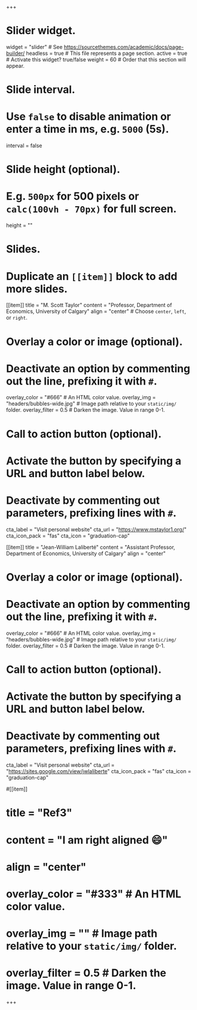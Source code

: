 +++
# Slider widget.
widget = "slider"  # See https://sourcethemes.com/academic/docs/page-builder/
headless = true  # This file represents a page section.
active = true  # Activate this widget? true/false
weight = 60  # Order that this section will appear.

# Slide interval.
# Use `false` to disable animation or enter a time in ms, e.g. `5000` (5s).
interval = false

# Slide height (optional).
# E.g. `500px` for 500 pixels or `calc(100vh - 70px)` for full screen.
height = ""

# Slides.
# Duplicate an `[[item]]` block to add more slides.
[[item]]
  title = "M. Scott Taylor"
  content = "Professor, Department of Economics, University of Calgary"
  align = "center"  # Choose `center`, `left`, or `right`.

  # Overlay a color or image (optional).
  #   Deactivate an option by commenting out the line, prefixing it with `#`.
  overlay_color = "#666"  # An HTML color value.
  overlay_img = "headers/bubbles-wide.jpg"  # Image path relative to your `static/img/` folder.
  overlay_filter = 0.5  # Darken the image. Value in range 0-1.

  # Call to action button (optional).
  #   Activate the button by specifying a URL and button label below.
  #   Deactivate by commenting out parameters, prefixing lines with `#`.
  cta_label = "Visit personal website"
  cta_url = "https://www.mstaylor1.org/"
  cta_icon_pack = "fas"
  cta_icon = "graduation-cap"

[[item]]
  title = "Jean-William Laliberté"
  content = "Assistant Professor, Department of Economics, University of Calgary"
  align = "center"

  # Overlay a color or image (optional).
  #   Deactivate an option by commenting out the line, prefixing it with `#`.
  overlay_color = "#666"  # An HTML color value.
  overlay_img = "headers/bubbles-wide.jpg"  # Image path relative to your `static/img/` folder.
  overlay_filter = 0.5  # Darken the image. Value in range 0-1.

  # Call to action button (optional).
  #   Activate the button by specifying a URL and button label below.
  #   Deactivate by commenting out parameters, prefixing lines with `#`.
  cta_label = "Visit personal website"
  cta_url = "https://sites.google.com/view/jwlaliberte"
  cta_icon_pack = "fas"
  cta_icon = "graduation-cap"

  #[[item]]
  #  title = "Ref3"
  #  content = "I am right aligned :smile:"
  #  align = "center"

  #  overlay_color = "#333"  # An HTML color value.
  #  overlay_img = ""  # Image path relative to your `static/img/` folder.
  #  overlay_filter = 0.5  # Darken the image. Value in range 0-1.
+++
